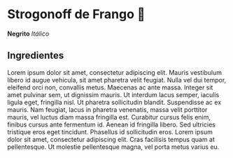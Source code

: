 # Strogonoff de Frango :chicken:

**Negrito**
_Itálico_ 

## Ingredientes
Lorem ipsum dolor sit amet, consectetur adipiscing elit. Mauris vestibulum libero id augue vehicula, sit amet pharetra velit feugiat. Nulla vel dui tempor, eleifend orci non, convallis metus. Maecenas ac ante massa. Integer sit amet pulvinar sem, ut dignissim mauris. Ut interdum lacus semper, iaculis ligula eget, fringilla nisl. Ut pharetra sollicitudin blandit. Suspendisse ac ex mauris. Nam feugiat, lacus in pharetra venenatis, massa velit porttitor mauris, vel luctus diam massa fringilla est. Curabitur cursus felis enim, finibus cursus ante fermentum id. Aenean id fringilla libero. Sed ultricies tristique eros eget tincidunt. Phasellus id sollicitudin eros. Lorem ipsum dolor sit amet, consectetur adipiscing elit. Cras facilisis tempus quam at pellentesque. Ut molestie pellentesque magna, vel porta metus varius eu. 

